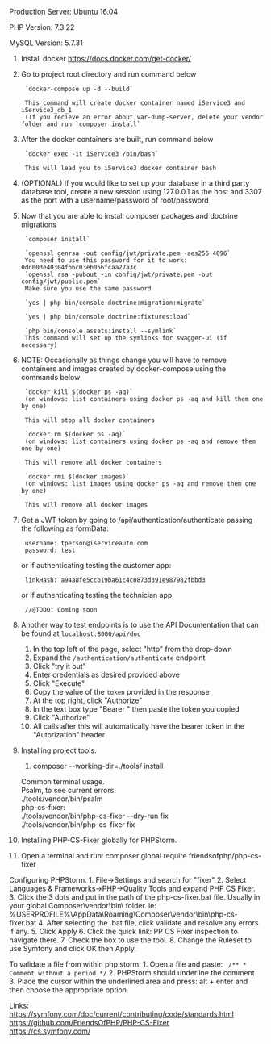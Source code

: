 Production Server: Ubuntu 16.04

PHP Version: 7.3.22

MySQL Version: 5.7.31

1. Install docker
        https://docs.docker.com/get-docker/

2. Go to project root directory and run command below

        `docker-compose up -d --build`

        This command will create docker container named iService3 and iService3_db_1
        (If you recieve an error about var-dump-server, delete your vendor folder and run `composer install`

3. After the docker containers are built, run command below

        `docker exec -it iService3 /bin/bash`

        This will lead you to iService3 docker container bash
        
4. (OPTIONAL) If you would like to set up your database in a third party database tool, create a new session using 127.0.0.1 as the host and 3307 as the port with a username/password of root/password

5. Now that you are able to install composer packages and doctrine migrations

        `composer install`

        `openssl genrsa -out config/jwt/private.pem -aes256 4096`
        You need to use this password for it to work: 0dd003e40304fb6c03eb056fcaa27a3c
        `openssl rsa -pubout -in config/jwt/private.pem -out config/jwt/public.pem`
        Make sure you use the same password

        `yes | php bin/console doctrine:migration:migrate`

        `yes | php bin/console doctrine:fixtures:load`
        
        `php bin/console assets:install --symlink`
        This command will set up the symlinks for swagger-ui (if necessary)

6. NOTE: Occasionally as things change you will have to remove containers and images created by docker-compose using the commands below

        `docker kill $(docker ps -aq)`
        (on windows: list containers using docker ps -aq and kill them one by one)

        This will stop all docker containers

        `docker rm $(docker ps -aq)`
        (on windows: list containers using docker ps -aq and remove them one by one)

        This will remove all docker containers

        `docker rmi $(docker images)`
        (on windows: list images using docker ps -aq and remove them one by one)

        This will remove all docker images
        
7. Get a JWT token by going to /api/authentication/authenticate passing the following as formData:

        username: tperson@iserviceauto.com
        password: test

    or if authenticating testing the customer app:

        linkHash: a94a8fe5ccb19ba61c4c0873d391e987982fbbd3
        
    or if authenticating testing the technician app:

        //@TODO: Coming soon

8. Another way to test endpoints is to use the API Documentation that can be found at `localhost:8000/api/doc` 

    1. In the top left of the page, select "http" from the drop-down
    2. Expand the `/authentication/authenticate` endpoint
    3. Click "try it out"
    4. Enter credentials as desired provided above
    5. Click "Execute"
    6. Copy the value of the `token` provided in the response
    7. At the top right, click "Authorize"
    8. In the text box type "Bearer " then paste the token you copied
    9. Click "Authorize" 
    10. All calls after this will automatically have the bearer token in the "Autorization" header
  

9. Installing project tools.
   1. composer --working-dir=./tools/ install
   
   Common terminal usage.  
      Psalm, to see current errors:  
          ./tools/vendor/bin/psalm  
      php-cs-fixer:  
         ./tools/vendor/bin/php-cs-fixer --dry-run fix  
         ./tools/vendor/bin/php-cs-fixer fix  


10. Installing PHP-CS-Fixer globally for PHPStorm.
   1. Open a terminal and run: composer global require friendsofphp/php-cs-fixer

   Configuring PHPStorm.
      1. File->Settings and search for "fixer"
      2. Select Languages & Frameworks->PHP->Quality Tools and expand PHP CS Fixer.
      3. Click the 3 dots and put in the path of the php-cs-fixer.bat file. Usually in your global Composer\vendor\bin\ folder.
      ie: %USERPROFILE%\AppData\Roaming\Composer\vendor\bin\php-cs-fixer.bat
      4. After selecting the .bat file, click validate and resolve any errors if any.
      5. Click Apply
      6. Click the quick link: PP CS Fixer inspection to navigate there.
      7. Check the box to use the tool.
      8. Change the Ruleset to use Symfony and click OK then Apply.

   To validate a file from within php storm.
      1. Open a file and paste:
         ```` 
         /**
         * Comment without a period
         */
         ````
      2. PHPStorm should underline the comment.
      3. Place the cursor within the underlined area and press: alt + enter and then choose the appropriate option.



Links:  
   https://symfony.com/doc/current/contributing/code/standards.html  
   https://github.com/FriendsOfPHP/PHP-CS-Fixer   
   https://cs.symfony.com/